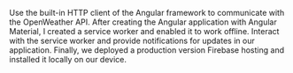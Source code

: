 Use the built-in HTTP client of the Angular framework to communicate with the OpenWeather API.
After creating the Angular application with Angular Material, I created a service worker and enabled it to work offline.
Interact with the service worker and provide notifications for updates in our application.
Finally, we deployed a production version Firebase hosting and installed it locally on our device.
